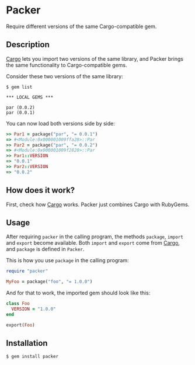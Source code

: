 Packer
======

Require different versions of the same Cargo-compatible gem.

Description
-----------

[Cargo][cargo] lets you import two versions of the same library, and
Packer brings the same functionality to Cargo-compatible gems.

Consider these two versions of the same library:

```
$ gem list

*** LOCAL GEMS ***

par (0.0.2)
par (0.0.1)
```

You can now load both versions side by side:

```ruby
>> Par1 = package("par", "= 0.0.1")
=> #<Module:0x000001009ffa28>::Par
>> Par2 = package("par", "= 0.0.2")
=> #<Module:0x000001009f2828>::Par
>> Par1::VERSION
=> "0.0.1"
>> Par2::VERSION
=> "0.0.2"
```

How does it work?
-----------------

First, check how [Cargo][cargo] works. Packer just combines Cargo
with RubyGems.

Usage
-----

After requiring `packer` in the calling program, the methods
`package`, `import` and `export` become available. Both `import` and
`export` come from [Cargo][cargo], and `package` is defined in
`Packer`.

This is how you use `package` in the calling program:

```ruby
require "packer"

MyFoo = package("foo", "= 1.0.0")
```

And for that to work, the imported gem should look like this:

```ruby
class Foo
  VERSION = "1.0.0"
end

export(Foo)
```

[cargo]: https://github.com/soveran/cargo

Installation
------------

```
$ gem install packer
```
